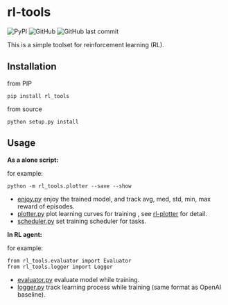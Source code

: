 # rl-tools

![PyPI](https://img.shields.io/pypi/v/rl-tools?style=flat-square) ![GitHub](https://img.shields.io/github/license/gxywy/rl-tools?style=flat-square) ![GitHub last commit](https://img.shields.io/github/last-commit/gxywy/rl-tools?style=flat-square)

 This is a simple toolset for reinforcement learning (RL).

## Installation

from PIP

```
pip install rl_tools
```

from source

```shell
python setup.py install
```

## Usage

**As a alone script:**

for example:

```
python -m rl_tools.plotter --save --show
```

- [enjoy.py](./rl_tools/enjoy.py)  enjoy the trained model, and track avg, med, std, min, max reward of episodes.
- [plotter.py](./rl_tools/plotter.py) plot learning curves for training , see [rl-plotter](https://github.com/gxywy/rl-plotter) for detail.
- [scheduler.py](./rl_tools/scheduler.py)  set training scheduler for tasks.



**In RL agent:**

for example:

```
from rl_tools.evaluator import Evaluator
from rl_tools.logger import Logger
```

- [evaluator.py](./rl_tools/evaluator.py) evaluate model while training.
- [logger.py](./rl_tools/logger.py) track learning process while training (same format as OpenAI baseline).
